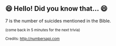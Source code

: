 ## 😄 Hello! Did you know that... 😄
7 is the number of suicides mentioned in the Bible.

<sup>(come back in 5 minutes for the next trivia)</sup>


<sup>Credits: http://numbersapi.com</sup>
